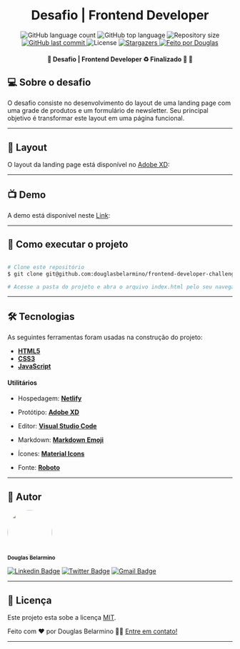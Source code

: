 <h1 align="center">Desafio | Frontend Developer</h1>

<p align="center">
  <img alt="GitHub language count" src="https://img.shields.io/github/languages/count/douglasbelarmino/frontend-developer-challenge-at-linx?color=%23888888">

  <img alt="GitHub top language" src="https://img.shields.io/github/languages/top/douglasbelarmino/frontend-developer-challenge-at-linx?color=%23888888">

  <img alt="Repository size" src="https://img.shields.io/github/repo-size/douglasbelarmino/frontend-developer-challenge-at-linx?color=%23888888">
  
  <a href="https://github.com/douglasbelarmino/frontend-developer-challenge-at-linx/commits/master">
    <img alt="GitHub last commit" src="https://img.shields.io/github/last-commit/douglasbelarmino/frontend-developer-challenge-at-linx?color=%23888888">
  </a>
    
   <img alt="License" src="https://img.shields.io/badge/license-MIT-brightgreen?color=%23888888">
   
   <a href="https://github.com/douglasbelarmino/frontend-developer-challenge-at-linx/stargazers">
    <img alt="Stargazers" src="https://img.shields.io/github/stars/douglasbelarmino/frontend-developer-challenge-at-linx?color=%23888888">
  </a>

  <a href="https://rocketseat.com.br">
    <img alt="Feito por Douglas" src="https://img.shields.io/badge/feito%20por-Douglas-%23888888">
  </a>
</p>

<h4 align="center"> 
	🚧  Desafio | Frontend Developer ♻️ Finalizado 🚀 🚧
</h4>

## 💻 Sobre o desafio

O desafio consiste no desenvolvimento do layout de uma landing page com uma grade de produtos e um formulário de newsletter. Seu principal objetivo é transformar este layout em uma página funcional.

---

## 🎨 Layout

O layout da landing page está disponível no [Adobe XD](https://xd.adobe.com/spec/4025e242-a495-4594-71d2-5fd89d774b57-3614/grid):

---

## :tv: Demo

A demo está disponivel neste [Link](https://frontend-developer-challenge-at-linx.netlify.app/):

---

## 🚀 Como executar o projeto

```bash

# Clone este repositório
$ git clone git@github.com:douglasbelarmino/frontend-developer-challenge-at-linx.git frontend-developer-challenge-at-linx

# Acesse a pasta do projeto e abra o arquivo index.html pelo seu navegador

```

---

## 🛠 Tecnologias

As seguintes ferramentas foram usadas na construção do projeto:

- **[HTML5](https://developer.mozilla.org/pt-BR/docs/Web/HTML/HTML5)**
- **[CSS3](https://developer.mozilla.org/pt-BR/docs/Web/CSS)**
- **[JavaScript](https://developer.mozilla.org/pt-BR/docs/Web/JavaScript)**

#### **Utilitários**

- Hospedagem: **[Netlify](https://www.netlify.com)**
- Protótipo: **[Adobe XD](https://www.adobe.com/br/products/xd.html)**
- Editor: **[Visual Studio Code](https://code.visualstudio.com/)**
- Markdown: **[Markdown Emoji](https://gist.github.com/rxaviers/7360908)**
- Ícones: **[Material Icons](https://material.io/resources/icons/?style=baseline)**

- Fonte: **[Roboto](https://fonts.google.com/specimen/Roboto)**

---

## 🦸 Autor

<img style="border-radius: 50%;" src="https://avatars3.githubusercontent.com/u/36802445?s=460&u=9af2af554d1947d09b9bf2e9cfb06d2f1ece22f7&v=4" width="100px;" alt=""/><br /><sub><b>Douglas Belarmino</b></sub>

[![Linkedin Badge](https://img.shields.io/badge/-Linkedin-0077b5?style=flat-square&logo=Linkedin&logoColor=white&link=https://www.linkedin.com/in/douglasbelarmino/)](https://www.linkedin.com/in/douglas-belarmino/)
[![Twitter Badge](https://img.shields.io/badge/-Twitter-1ca0f1?style=flat-square&labelColor=1ca0f1&logo=twitter&logoColor=white&link=https://twitter.com/douglasbelarmi)](https://twitter.com/douglasbelarmi)
[![Gmail Badge](https://img.shields.io/badge/-Gmail-c71610?style=flat-square&logo=Gmail&logoColor=white&link=mailto:douglasbelarmino@gmail.com)](mailto:douglas.belarr@gmail.com)

---

## 📝 Licença

Este projeto esta sobe a licença [MIT](https://github.com/douglasbelarmino/frontend-developer-challenge-at-linx/blob/master/LICENSE).

Feito com ❤️ por Douglas Belarmino 👋🏽 [Entre em contato!](https://www.linkedin.com/in/douglas-belarmino/)

---
